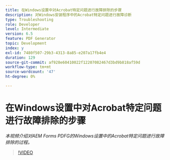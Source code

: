 ```yaml
---
title: 在Windows设置中对Acrobat特定问题进行故障排除的步骤
description: 对Windows安装程序中的Acrobat特定问题进行故障诊断
type: Troubleshooting
role: Developer
level: Intermediate
version: 6.5
feature: PDF Generator
topic: Development
index: y
exl-id: 7480f507-29b3-4313-8a85-e207a17fb4e4
duration: 129
source-git-commit: af928e60410022f12207082467d3bd9b818af59d
workflow-type: tm+mt
source-wordcount: '47'
ht-degree: 0%

---
```


# 在Windows设置中对Acrobat特定问题进行故障排除的步骤

*本视频介绍对AEM Forms PDFG的Windows设置中的Acrobat特定问题进行故障排除的过程。*

>[!VIDEO](https://video.tv.adobe.com/v/335480?quality=12&learn=on)
